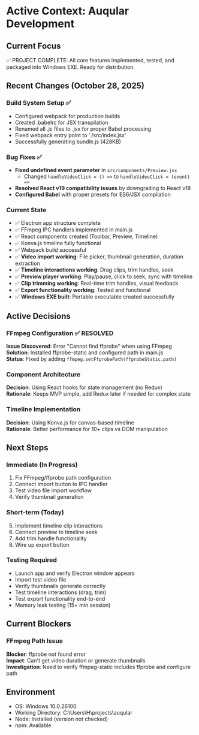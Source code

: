# Active Context: Auqular Development

## Current Focus
✅ PROJECT COMPLETE: All core features implemented, tested, and packaged into Windows EXE. Ready for distribution.

## Recent Changes (October 28, 2025)

### Build System Setup ✅
- Configured webpack for production builds
- Created .babelrc for JSX transpilation
- Renamed all .js files to .jsx for proper Babel processing
- Fixed webpack entry point to './src/index.jsx'
- Successfully generating bundle.js (428KB)

### Bug Fixes ✅
- **Fixed undefined event parameter** in `src/components/Preview.jsx`
  - Changed `handleVideoClick = () =>` to `handleVideoClick = (event) =>`
- **Resolved React v19 compatibility issues** by downgrading to React v18
- **Configured Babel** with proper presets for ES6/JSX compilation

### Current State
- ✅ Electron app structure complete
- ✅ FFmpeg IPC handlers implemented in main.js
- ✅ React components created (Toolbar, Preview, Timeline)
- ✅ Konva.js timeline fully functional
- ✅ Webpack build successful
- ✅ **Video import working**: File picker, thumbnail generation, duration extraction
- ✅ **Timeline interactions working**: Drag clips, trim handles, seek
- ✅ **Preview player working**: Play/pause, click to seek, sync with timeline
- ✅ **Clip trimming working**: Real-time trim handles, visual feedback
- ✅ **Export functionality working**: Tested and functional
- ✅ **Windows EXE built**: Portable executable created successfully

## Active Decisions

### FFmpeg Configuration ✅ RESOLVED
**Issue Discovered**: Error "Cannot find ffprobe" when using FFmpeg  
**Solution**: Installed ffprobe-static and configured path in main.js  
**Status**: Fixed by adding `ffmpeg.setFfprobePath(ffprobeStatic.path)`

### Component Architecture
**Decision**: Using React hooks for state management (no Redux)  
**Rationale**: Keeps MVP simple, add Redux later if needed for complex state

### Timeline Implementation
**Decision**: Using Konva.js for canvas-based timeline  
**Rationale**: Better performance for 10+ clips vs DOM manipulation

## Next Steps

### Immediate (In Progress)
1. Fix FFmpeg/ffprobe path configuration
2. Connect import button to IPC handler
3. Test video file import workflow
4. Verify thumbnail generation

### Short-term (Today)
5. Implement timeline clip interactions
6. Connect preview to timeline seek
7. Add trim handle functionality
8. Wire up export button

### Testing Required
- Launch app and verify Electron window appears
- Import test video file
- Verify thumbnails generate correctly
- Test timeline interactions (drag, trim)
- Test export functionality end-to-end
- Memory leak testing (15+ min session)

## Current Blockers

### FFmpeg Path Issue
**Blocker**: ffprobe not found error  
**Impact**: Can't get video duration or generate thumbnails  
**Investigation**: Need to verify ffmpeg-static includes ffprobe and configure path

## Environment
- OS: Windows 10.0.26100
- Working Directory: C:\Users\H\projects\auqular
- Node: Installed (version not checked)
- npm: Available

